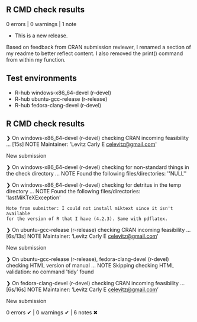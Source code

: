 ## R CMD check results

0 errors | 0 warnings | 1 note

* This is a new release.

Based on feedback from CRAN submission reviewer, I renamed a section of my
readme to better reflect content. I also removed the print() command from within
my function.

## Test environments
- R-hub windows-x86_64-devel (r-devel)
- R-hub ubuntu-gcc-release (r-release)
- R-hub fedora-clang-devel (r-devel)

## R CMD check results
❯ On windows-x86_64-devel (r-devel)
  checking CRAN incoming feasibility ... [15s] NOTE
  Maintainer: 'Levitz Carly E <celevitz@gmail.com>'
  
  New submission

❯ On windows-x86_64-devel (r-devel)
  checking for non-standard things in the check directory ... NOTE
  Found the following files/directories:
    ''NULL''

❯ On windows-x86_64-devel (r-devel)
  checking for detritus in the temp directory ... NOTE
  Found the following files/directories:
    'lastMiKTeXException'
    
    Note from submitter: I could not install miktext since it isn't available 
    for the version of R that I have (4.2.3). Same with pdflatex.

❯ On ubuntu-gcc-release (r-release)
  checking CRAN incoming feasibility ... [6s/13s] NOTE
  Maintainer: ‘Levitz Carly E <celevitz@gmail.com>’
  
  New submission

❯ On ubuntu-gcc-release (r-release), fedora-clang-devel (r-devel)
  checking HTML version of manual ... NOTE
  Skipping checking HTML validation: no command 'tidy' found

❯ On fedora-clang-devel (r-devel)
  checking CRAN incoming feasibility ... [6s/16s] NOTE
  Maintainer: ‘Levitz Carly E <celevitz@gmail.com>’
  
  New submission

0 errors ✔ | 0 warnings ✔ | 6 notes ✖
